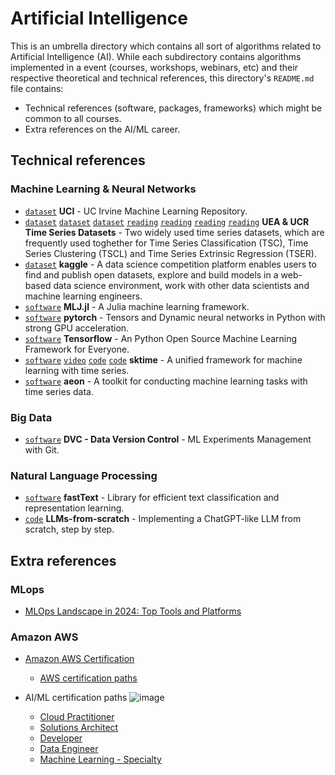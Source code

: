 # Artificial Intelligence

This is an umbrella directory which contains all sort of algorithms related to Artificial Intelligence (AI). While each subdirectory contains algorithms implemented in a event (courses, workshops, webinars, etc) and their respective theoretical and technical references, this directory's `README.md` file contains:

- Technical references (software, packages, frameworks) which might be common to all courses.
- Extra references on the AI/ML career.

## Technical references

### Machine Learning & Neural Networks

- [`dataset`](https://archive.ics.uci.edu) **UCI** - UC Irvine Machine Learning Repository.
- [`dataset`](https://www.timeseriesclassification.com/) [`dataset`](http://tseregression.org/) [`dataset`](https://www.cs.ucr.edu/%7Eeamonn/time_series_data_2018/) [`reading`](https://arxiv.org/pdf/2006.10996.pdf) [`reading`](https://arxiv.org/pdf/1810.07758.pdf) [`reading`](https://www.cs.ucr.edu/%7Eeamonn/time_series_data_2018/BriefingDocument2018.pdf) [`reading`](https://arxiv.org/pdf/1811.00075.pdf) **UEA & UCR Time Series Datasets** - Two widely used time series datasets, which are frequently used toghether for Time Series Classification (TSC), Time Series Clustering (TSCL) and Time Series Extrinsic Regression (TSER).
- [`dataset`](https://www.kaggle.com/) **kaggle** - A data science competition platform enables users to find and publish open datasets, explore and build models in a web-based data science environment, work with other data scientists and machine learning engineers.
- [`software`](https://github.com/alan-turing-institute/MLJ.jl) **MLJ.jl** - A Julia machine learning framework.
- [`software`](https://pytorch.org/) **pytorch** - Tensors and Dynamic neural networks in Python with strong GPU acceleration.
- [`software`](https://github.com/tensorflow/tensorflow) **Tensorflow** - An Python Open Source Machine Learning Framework for Everyone.
- [`software`](https://github.com/sktime/sktime) [`video`](https://youtube.com/watch?v=ODspi8-uWgo) [`code`](https://github.com/sktime/sktime-tutorial-pydata-global-2021) [`code`](https://github.com/sktime/sktime/tree/main/examples) **sktime** - A unified framework for machine learning with time series.
- [`software`](https://github.com/aeon-toolkit/aeon) **aeon** - A toolkit for conducting machine learning tasks with time series data.

### Big Data

- [`software`](https://github.com/iterative/dvc) **DVC - Data Version Control** - ML Experiments Management with Git.

### Natural Language Processing
- [`software`](https://fasttext.cc/) **fastText** - Library for efficient text classification and representation learning.
- [`code`](https://github.com/rasbt/LLMs-from-scratch) **LLMs-from-scratch** - Implementing a ChatGPT-like LLM from scratch, step by step.

## Extra references

### MLops

- [MLOps Landscape in 2024: Top Tools and Platforms](https://neptune.ai/blog/mlops-tools-platforms-landscape)

### Amazon AWS

- [Amazon AWS Certification](https://aws.amazon.com/certification/)
  - [AWS certification paths](https://d1.awsstatic.com/training-and-certification/docs/AWS_certification_paths.pdf)

- AI/ML certification paths
  ![image](https://github.com/tapyu/algorithms/assets/22801918/0e53196e-ef36-4e9c-a9a7-eb581dcb6963)

  - [Cloud Practitioner](https://aws.amazon.com/certification/certified-cloud-practitioner/)
  - [Solutions Architect](https://aws.amazon.com/certification/certified-solutions-architect-associate/)
  - [Developer](https://aws.amazon.com/certification/certified-developer-associate/)
  - [Data Engineer](https://aws.amazon.com/certification/certified-data-engineer-associate/)
  - [Machine Learning - Specialty](https://aws.amazon.com/certification/certified-machine-learning-specialty/)

